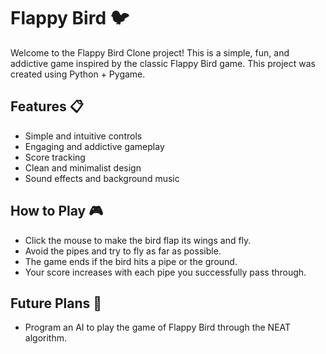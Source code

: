 # Flappy Bird 🐦

Welcome to the Flappy Bird Clone project! This is a simple, fun, and addictive game inspired by the classic Flappy Bird game. This project was created using Python + Pygame. 

## Features 📋
- Simple and intuitive controls
- Engaging and addictive gameplay
- Score tracking
- Clean and minimalist design
- Sound effects and background music

## How to Play 🎮
- Click the mouse to make the bird flap its wings and fly.
- Avoid the pipes and try to fly as far as possible.
- The game ends if the bird hits a pipe or the ground.
- Your score increases with each pipe you successfully pass through.

## Future Plans 🔮
- Program an AI to play the game of Flappy Bird through the NEAT algorithm.

